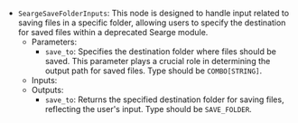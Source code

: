 - `SeargeSaveFolderInputs`: This node is designed to handle input related to saving files in a specific folder, allowing users to specify the destination for saved files within a deprecated Searge module.
    - Parameters:
        - `save_to`: Specifies the destination folder where files should be saved. This parameter plays a crucial role in determining the output path for saved files. Type should be `COMBO[STRING]`.
    - Inputs:
    - Outputs:
        - `save_to`: Returns the specified destination folder for saving files, reflecting the user's input. Type should be `SAVE_FOLDER`.
